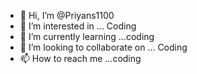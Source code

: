 - 👋 Hi, I’m @Priyans1100
- 👀 I’m interested in ... Coding
- 🌱 I’m currently learning ...coding
- 💞️ I’m looking to collaborate on ... Coding
- 📫 How to reach me ...coding

<!---
Priyans1100/Priyans1100 is a ✨ special ✨ repository because its `README.md` (this file) appears on your GitHub profile.
You can click the Preview link to take a look at your changes.
--->
